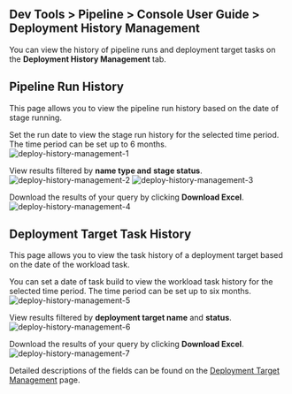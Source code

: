 ## Dev Tools > Pipeline > Console User Guide > Deployment History Management

You can view the history of pipeline runs and deployment target tasks on the **Deployment History Management** tab.

## Pipeline Run History
This page allows you to view the pipeline run history based on the date of stage running.

Set the run date to view the stage run history for the selected time period. The time period can be set up to 6 months.
![deploy-history-management-1](https://kr1-api-object-storage.nhncloudservice.com/v1/AUTH_2acdfabf4efe4efc8a04c00b348110c9/cdn_origin/prod_pipeline/2024-01-23/deploy-history-management-1.png)

View results filtered by **name type and** **stage status**.
![deploy-history-management-2](https://kr1-api-object-storage.nhncloudservice.com/v1/AUTH_2acdfabf4efe4efc8a04c00b348110c9/cdn_origin/prod_pipeline/2024-01-23/deploy-history-management-2.png)
![deploy-history-management-3](https://kr1-api-object-storage.nhncloudservice.com/v1/AUTH_2acdfabf4efe4efc8a04c00b348110c9/cdn_origin/prod_pipeline/2024-01-23/deploy-history-management-3.png)

Download the results of your query by clicking **Download Excel**.
![deploy-history-management-4](https://kr1-api-object-storage.nhncloudservice.com/v1/AUTH_2acdfabf4efe4efc8a04c00b348110c9/cdn_origin/prod_pipeline/2024-01-23/deploy-history-management-4.png)

## Deployment Target Task History
This page allows you to view the task history of a deployment target based on the date of the workload task.

You can set a date of task build to view the workload task history for the selected time period. The time period can be set up to six months.
![deploy-history-management-5](https://kr1-api-object-storage.nhncloudservice.com/v1/AUTH_2acdfabf4efe4efc8a04c00b348110c9/cdn_origin/prod_pipeline/2024-01-23/deploy-history-management-5.png)

View results filtered by **deployment target name** and **status**.
![deploy-history-management-6](https://kr1-api-object-storage.nhncloudservice.com/v1/AUTH_2acdfabf4efe4efc8a04c00b348110c9/cdn_origin/prod_pipeline/2024-01-23/deploy-history-management-6.png)

Download the results of your query by clicking **Download Excel**.
![deploy-history-management-7](https://kr1-api-object-storage.nhncloudservice.com/v1/AUTH_2acdfabf4efe4efc8a04c00b348110c9/cdn_origin/prod_pipeline/2024-01-23/deploy-history-management-7.png)

Detailed descriptions of the fields can be found on the [Deployment Target Management](https://docs.nhncloud.com/en/Dev%20Tools/Pipeline/ko/deploy-target-monitoring/) page.